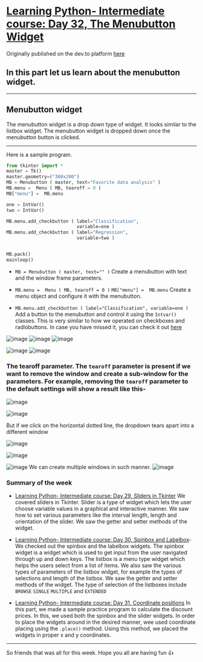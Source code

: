 # [Learning Python- Intermediate course: Day 32, The Menubutton Widget](https://dev.to/aatmaj/learning-python-intermediate-course-day-32-the-menubutton-widget-4l0j)

Originally published on the dev.to platform [here](https://dev.to/aatmaj/learning-python-intermediate-course-day-32-the-menubutton-widget-4l0j)

In this part let us learn about the menubutton widget.
---
____
## Menubutton widget
The menubutton widget is a drop down type of widget. It looks similar to the listbox widget. The menubutton widget is dropped down once the menubutton button is clicked.
____
Here is a sample program.

```python
from tkinter import *
master = Tk()
master.geometry=("300x200")
MB = Menubutton ( master, text="Favorite data analysis" )
MB.menu =  Menu ( MB, tearoff = 0 )
MB["menu"] =  MB.menu

one = IntVar()
two = IntVar()

MB.menu.add_checkbutton ( label="Classification",
                          variable=one )
MB.menu.add_checkbutton ( label="Regression",
                          variable=two )


MB.pack()
mainloop()

```

- `MB = Menubutton ( master, text="" )` Create a menubutton with text and the window frame parameters.

- `MB.menu =  Menu ( MB, tearoff = 0 )` `MB["menu"] =  MB.menu` Create a menu object and configure it with the menubutton.

- `MB.menu.add_checkbutton ( label="Classification",
                          variable=one )` Add a button to the menubutton and control it using the `Intvar()` classes. This is very similar to how we operated on checkboxes and radiobuttons. In case you have missed it, you can check it out [here](https://dev.to/aatmaj/learning-python-intermediate-course-day-23-intvar-and-radio-buttons-164k)


![image](https://dev-to-uploads.s3.amazonaws.com/uploads/articles/rsihy1p6d9sohvnfxztq.png)
 ![image](https://dev-to-uploads.s3.amazonaws.com/uploads/articles/uodtuaresrhmirfrz44p.png)
![image](https://dev-to-uploads.s3.amazonaws.com/uploads/articles/2329jh7qvwvls1onf6nc.png)
 
 ![image](https://dev-to-uploads.s3.amazonaws.com/uploads/articles/yu0wly4kfx4tnhk2sjbg.png)
 ![image](https://dev-to-uploads.s3.amazonaws.com/uploads/articles/kcjiw65bs2t6bmqodg2q.png)

### The tearoff parameter. The `tearoff` parameter is present if we want to remove the window and create a sub-window for the parameters. For example, removing the `tearoff` parameter to the default settings will show a result like this-
![image](https://dev-to-uploads.s3.amazonaws.com/uploads/articles/sgslkb1rpcjz231l4sur.png)
 
![image](https://dev-to-uploads.s3.amazonaws.com/uploads/articles/8vmg6foz4mp6mddggpzf.png)
 

But if we click on the horizontal dotted line, the dropdown tears apart into a different window

![image](https://dev-to-uploads.s3.amazonaws.com/uploads/articles/ymc00hm4m1aaubtunc0z.png)
 
![image](https://dev-to-uploads.s3.amazonaws.com/uploads/articles/77zazani5timfbjl5x2u.png)
 
![image](https://dev-to-uploads.s3.amazonaws.com/uploads/articles/r4w4w3n7qdqop8pgn3ft.png)
We can create multiple windows in such manner.
 ![image](https://dev-to-uploads.s3.amazonaws.com/uploads/articles/arfuzy28zjoqvsq49kea.png)
 

### Summary of the week

- [Learning Python- Intermediate course: Day 29, Sliders in Tkinter](https://dev.to/aatmaj/learning-python-intermediate-course-day-29-sliders-in-tkinter-5a6d) We covered sliders in Tkinter. Slider is a type of widget which lets the user choose variable values in a graphical and interactive manner. We saw how to set various parameters like the interval length, length and orientation of the slider. We saw the getter and setter methods of the widget.

- [Learning Python- Intermediate course: Day 30, Spinbox and Labelbox](https://dev.to/aatmaj/learning-python-intermediate-course-day-30-spinbox-and-labelbox-1b35)- We checked out the spinbox and the labelbox widgets. The spinbox widget is a widget which is used to get input from the user navigated through up and down keys. The listbox is a menu type widget which helps the users select from a list of items. We also saw the various types of parameters of the listbox widget, for example the types of selections and length of the listbox. We saw the getter and setter methods of the widget. The type of selection of the listboxes include `BROWSE` `SINGLE` `MULTIPLE` and `EXTENDED `

- [Learning Python- Intermediate course: Day 31, Coordinate positions](https://dev.to/aatmaj/learning-python-intermediate-course-day-31-coordinate-positions-4eah) In this part, we made a sample practice program to calculate the discount prices. In this, we used both the spinbox and the slider widgets. In order to place the widgets around in the desired manner, wee used coordinate placing using the `.place()` method. Using this method, we placed the widgets in proper x and y coordinates.

_____
So friends that was all for this week. Hope you all are having fun 👍
